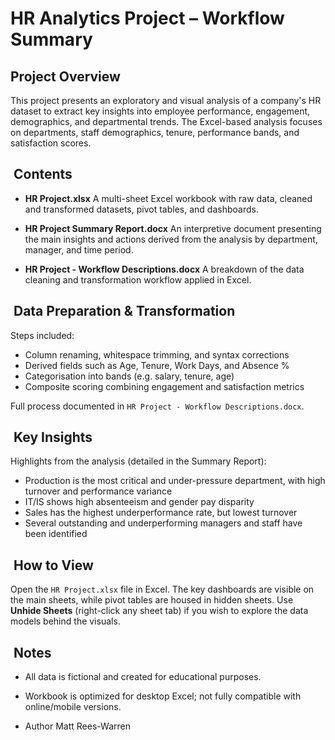# HR Analytics Project – Workflow Summary

## Project Overview

This project presents an exploratory and visual analysis of a company's HR dataset to extract key insights into employee performance, engagement, demographics, and departmental trends. The Excel-based analysis focuses on departments, staff demographics, tenure, performance bands, and satisfaction scores.

##  Contents

* **HR Project.xlsx**
  A multi-sheet Excel workbook with raw data, cleaned and transformed datasets, pivot tables, and dashboards.

* **HR Project Summary Report.docx**
  An interpretive document presenting the main insights and actions derived from the analysis by department, manager, and time period.

* **HR Project - Workflow Descriptions.docx**
  A breakdown of the data cleaning and transformation workflow applied in Excel.

##  Data Preparation & Transformation

Steps included:

* Column renaming, whitespace trimming, and syntax corrections
* Derived fields such as Age, Tenure, Work Days, and Absence %
* Categorisation into bands (e.g. salary, tenure, age)
* Composite scoring combining engagement and satisfaction metrics

Full process documented in `HR Project - Workflow Descriptions.docx`.

##  Key Insights

Highlights from the analysis (detailed in the Summary Report):

* Production is the most critical and under-pressure department, with high turnover and performance variance
* IT/IS shows high absenteeism and gender pay disparity
* Sales has the highest underperformance rate, but lowest turnover
* Several outstanding and underperforming managers and staff have been identified

##  How to View

Open the `HR Project.xlsx` file in Excel. The key dashboards are visible on the main sheets, while pivot tables are housed in hidden sheets. Use **Unhide Sheets** (right-click any sheet tab) if you wish to explore the data models behind the visuals.

##  Notes

* All data is fictional and created for educational purposes.
* Workbook is optimized for desktop Excel; not fully compatible with online/mobile versions.

* Author Matt Rees-Warren

